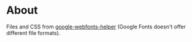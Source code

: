 # About

Files and CSS from [google-webfonts-helper](https://google-webfonts-helper.herokuapp.com/fonts) (Google Fonts doesn't offer different file formats).
